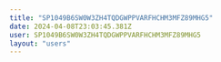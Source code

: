 ```yaml
---
title: "SP1049B6SW0W3ZH4TQDGWPPVARFHCHM3MFZ89MHG5"
date: 2024-04-08T23:03:45.381Z
user: SP1049B6SW0W3ZH4TQDGWPPVARFHCHM3MFZ89MHG5
layout: "users"
---
```

    